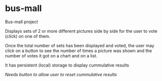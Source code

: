 # bus-mall
Bus-mall project

Displays sets of 2 or more different pictures side by side for the user to vote (click) on one of them.

Once the total number of sets has been displayed and voted, the user may click on a button to see the number of times a picture was shown and the number of votes it got on a chart and on a list.

It has persistent (local) storage to display cummulative results

*Needs button to allow user to reset cummulative results*
